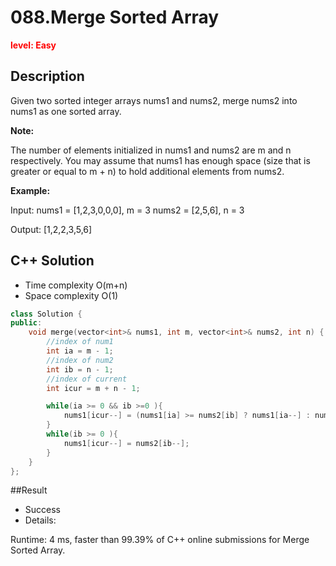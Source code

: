 # 088.Merge Sorted Array

**<font color=red>level: Easy</font>**

## Description

Given two sorted integer arrays nums1 and nums2, merge nums2 into nums1 as one sorted array.

**Note:**

The number of elements initialized in nums1 and nums2 are m and n respectively.
You may assume that nums1 has enough space (size that is greater or equal to m + n) to hold additional elements from nums2.

**Example:**

Input:
nums1 = [1,2,3,0,0,0], m = 3
nums2 = [2,5,6],       n = 3

Output: [1,2,2,3,5,6]

## C++ Solution

* Time complexity O(m+n)
* Space complexity O(1)

```c++
class Solution {
public:
    void merge(vector<int>& nums1, int m, vector<int>& nums2, int n) {
	    //index of num1
	    int ia = m - 1;
	    //index of num2
	    int ib = n - 1;
	    //index of current 
	    int icur = m + n - 1;

	    while(ia >= 0 && ib >=0 ){
		    nums1[icur--] = (nums1[ia] >= nums2[ib] ? nums1[ia--] : nums2[ib--]);
	    }
	    while(ib >= 0 ){
		    nums1[icur--] = nums2[ib--];
	    }
    }
};
```

##Result 
* Success
* Details:

Runtime: 4 ms, faster than 99.39% of C++ online submissions for Merge Sorted Array.


